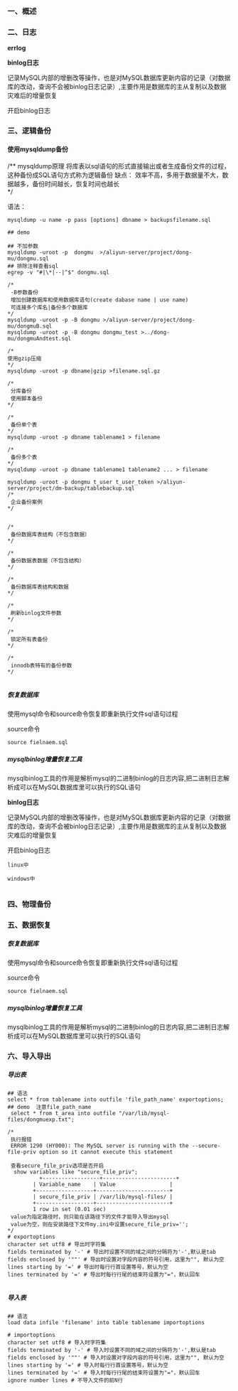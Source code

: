 

### 一、概述



### 二、日志

**errlog**

**binlog日志**

​    记录MySQL内部的增删改等操作，也是对MySQL数据库更新内容的记录（对数据库的改动，查询不会被binlog日志记录）,主要作用是数据库的主从复制以及数据灾难后的增量恢复

开启binlog日志

### 三、逻辑备份

#### 使用mysqldump备份

/**
 mysqldump原理
 将库表以sql语句的形式直接输出或者生成备份文件的过程，这种备份成SQL语句方式称为逻辑备份
 缺点：
 	效率不高，多用于数据量不大，数据越多，备份时间越长，恢复时间也越长	
*/

语法：

```mysql
mysqldump -u name -p pass [options] dbname > backupsfilename.sql

## demo

## 不加参数
mysqldump -uroot -p  dongmu  >/aliyun-server/project/dong-mu/dongmu.sql
## 排除注释查看sql
egrep -v "#|\*|--|^$" dongmu.sql

/*
 -B参数备份 
 增加创建数据库和使用数据库语句(create dabase name | use name)
 可连接多个库名|备份多个数据库
*/
mysqldump -uroot -p -B dongmu >/aliyun-server/project/dong-mu/dongmuB.sql
mysqldump -uroot -p -B dongmu dongmu_test >../dong-mu/dongmuAndtest.sql

/*
使用gzip压缩
*/
mysqldump -uroot -p dbname|gzip >filename.sql.gz

/*
 分库备份
 使用脚本备份
*/

/*
 备份单个表
*/
mysqldump -uroot -p dbname tablename1 > filename

/*
 备份多个表
*/
mysqldump -uroot -p dbname tablename1 tablename2 ... > filename

mysqldump -uroot -p dongmu t_user t_user_token >/aliyun-server/project/dm-backup/tablebackup.sql
/*
 企业备份案例
*/


/*
 备份数据库表结构（不包含数据）
*/

/*
 备份数据表数据（不包含结构）
*/

/*
 备份数据库表结构和数据
*/

/*
 刷新binlog文件参数
*/

/*
 锁定所有表备份
*/

/*
 innodb表特有的备份参数
*/


```



##### 恢复数据库

使用mysql命令和source命令恢复即重新执行文件sql语句过程

source命令

```
source fielnaem.sql
```



##### mysqlbinlog增量恢复工具

mysqlbinlog工具的作用是解析mysql的二进制binlog的日志内容,把二进制日志解析成可以在MySQL数据库里可以执行的SQL语句

**binlog日志**

​    记录MySQL内部的增删改等操作，也是对MySQL数据库更新内容的记录（对数据库的改动，查询不会被binlog日志记录）,主要作用是数据库的主从复制以及数据灾难后的增量恢复

开启binlog日志

```
linux中

windows中
```



```

```

### 四、物理备份



### 五、数据恢复

##### 恢复数据库

使用mysql命令和source命令恢复即重新执行文件sql语句过程

source命令

```
source fielnaem.sql
```



##### mysqlbinlog增量恢复工具

mysqlbinlog工具的作用是解析mysql的二进制binlog的日志内容,把二进制日志解析成可以在MySQL数据库里可以执行的SQL语句



### 六、导入导出

##### 导出表

```mysql
## 语法
select * from tablename into outfile 'file_path_name' exportoptions;
## demo  注意file_path_name
 select * from t_area into outfile "/var/lib/mysql-files/dongmuexp.txt";

/*
 执行报错 
 ERROR 1290 (HY000): The MySQL server is running with the --secure-file-priv option so it cannot execute this statement
 
 查看secure_file_priv选项是否开启
  show variables like "secure_file_priv";
          +------------------+-----------------------+
        | Variable_name    | Value                 |
        +------------------+-----------------------+
        | secure_file_priv | /var/lib/mysql-files/ |
        +------------------+-----------------------+
        1 row in set (0.01 sec)
 value为指定路径时，则只能在该路径下的文件才能导入导出mysql
 value为空，则在安装路径下文件my.ini中设置secure_file_priv='';
*/
# exportoptions
character set utf8 # 导出时字符集
fields terminated by '-' # 导出时设置不同的域之间的分隔符为'-',默认是tab
fields enclosed by '""' # 导出时设置对字段内容的符号引用，这里为"", 默认为空
lines starting by '=' # 导出时每行行首设置等号，默认为空
lines terminated by '=' # 导出时每行行尾的结束符设置为"="，默认回车


```



##### 导入表

```mysql
## 语法
load data infile 'filename' into table tablename importoptions

# importoptions
character set utf8 # 导入时字符集
fields terminated by '-' # 导入时设置不同的域之间的分隔符为'-',默认是tab
fields enclosed by '""' # 导入时设置对字段内容的符号引用，这里为"", 默认为空
lines starting by '=' # 导入时每行行首设置等号，默认为空
lines terminated by '=' # 导入时每行行尾的结束符设置为"="，默认回车
ignore number lines # 不导入文件的前N行


```